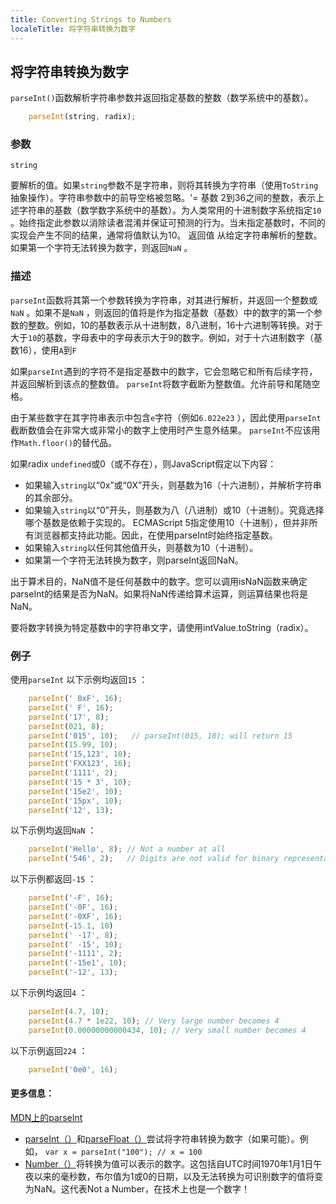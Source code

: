 ```yaml
---
title: Converting Strings to Numbers
localeTitle: 将字符串转换为数字
---
```

## 将字符串转换为数字

`parseInt()`函数解析字符串参数并返回指定基数的整数（数学系统中的基数）。

```js
    parseInt(string, radix); 
```

### 参数
```
string 
```

要解析的值。如果`string`参数不是字符串，则将其转换为字符串（使用`ToString`抽象操作）。字符串参数中的前导空格被忽略。'= 基数 2到36之间的整数，表示上述字符串的基数（数学数字系统中的基数）。为人类常用的十进制数字系统指定`10` 。始终指定此参数以消除读者混淆并保证可预测的行为。当未指定基数时，不同的实现会产生不同的结果，通常将值默认为10。 返回值 从给定字符串解析的整数。如果第一个字符无法转换为数字，则返回`NaN` 。

### 描述

`parseInt`函数将其第一个参数转换为字符串，对其进行解析，并返回一个整数或`NaN` 。如果不是`NaN` ，则返回的值将是作为指定基数（基数）中的数字的第一个参数的整数。例如，10的基数表示从十进制数，8八进制，16十六进制等转换。对于大于`10`的基数，字母表中的字母表示大于9的数字。例如，对于十六进制数字（基数16），使用`A`到`F`

如果`parseInt`遇到的字符不是指定基数中的数字，它会忽略它和所有后续字符，并返回解析到该点的整数值。 `parseInt`将数字截断为整数值。允许前导和尾随空格。

由于某些数字在其字符串表示中包含`e`字符（例如`6.022e23` ），因此使用`parseInt`截断数值会在非常大或非常小的数字上使用时产生意外结果。 `parseInt`不应该用作`Math.floor()`的替代品。

如果radix `undefined`或0（或不存在），则JavaScript假定以下内容：

*   如果输入`string`以“0x”或“0X”开头，则基数为16（十六进制），并解析字符串的其余部分。
*   如果输入`string`以“0”开头，则基数为八（八进制）或10（十进制）。究竟选择哪个基数是依赖于实现的。 ECMAScript 5指定使用10（十进制），但并非所有浏览器都支持此功能。因此，在使用parseInt时始终指定基数。
*   如果输入`string`以任何其他值开头，则基数为10（十进制）。
*   如果第一个字符无法转换为数字，则parseInt返回NaN。

出于算术目的，NaN值不是任何基数中的数字。您可以调用isNaN函数来确定parseInt的结果是否为NaN。如果将NaN传递给算术运算，则运算结果也将是NaN。

要将数字转换为特定基数中的字符串文字，请使用intValue.toString（radix）。

### 例子

使用`parseInt` 以下示例均返回`15` ：

```js
    parseInt(' 0xF', 16); 
    parseInt(' F', 16); 
    parseInt('17', 8); 
    parseInt(021, 8); 
    parseInt('015', 10);   // parseInt(015, 10); will return 15 
    parseInt(15.99, 10); 
    parseInt('15,123', 10); 
    parseInt('FXX123', 16); 
    parseInt('1111', 2); 
    parseInt('15 * 3', 10); 
    parseInt('15e2', 10); 
    parseInt('15px', 10); 
    parseInt('12', 13); 
```

以下示例均返回`NaN` ：

```js
    parseInt('Hello', 8); // Not a number at all 
    parseInt('546', 2);   // Digits are not valid for binary representations 
```

以下示例都返回`-15` ：

```js
    parseInt('-F', 16); 
    parseInt('-0F', 16); 
    parseInt('-0XF', 16); 
    parseInt(-15.1, 10) 
    parseInt(' -17', 8); 
    parseInt(' -15', 10); 
    parseInt('-1111', 2); 
    parseInt('-15e1', 10); 
    parseInt('-12', 13); 
```

以下示例均返回`4` ：

```js
    parseInt(4.7, 10); 
    parseInt(4.7 * 1e22, 10); // Very large number becomes 4 
    parseInt(0.00000000000434, 10); // Very small number becomes 4 
```

以下示例返回`224` ：

```js
    parseInt('0e0', 16); 
```

#### 更多信息：

[MDN上的parseInt](https://developer.mozilla.org/en-US/docs/Web/JavaScript/Reference/Operators/Comparison_Operators)

*   [parseInt（）](https://developer.mozilla.org/en-US/docs/Web/JavaScript/Reference/Global_Objects/parseInt)和[parseFloat（）](https://developer.mozilla.org/en-US/docs/Web/JavaScript/Reference/Global_Objects/parseFloat)尝试将字符串转换为数字（如果可能）。例如， `var x = parseInt("100"); // x = 100`
*   [Number（）](https://developer.mozilla.org/en-US/docs/Web/JavaScript/Reference/Global_Objects/number)将转换为值可以表示的数字。这包括自UTC时间1970年1月1日午夜以来的毫秒数，布尔值为1或0的日期，以及无法转换为可识别数字的值将变为NaN。这代表Not a Number，在技术上也是一个数字！